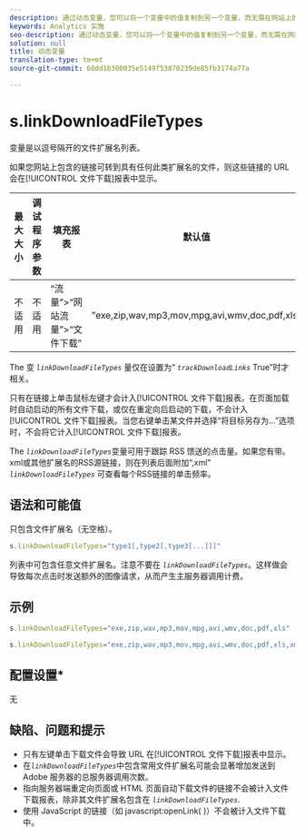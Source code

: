 ```yaml
---
description: 通过动态变量，您可以将一个变量中的值复制到另一个变量，而无需在网站上的图像请求中多次键入完整的值。
keywords: Analytics 实施
seo-description: 通过动态变量，您可以将一个变量中的值复制到另一个变量，而无需在网站上的图像请求中多次键入完整的值。
solution: null
title: 动态变量
translation-type: tm+mt
source-git-commit: 60dd1b300035e5149f53870239de85fb3174a77a

---
```



# s.linkDownloadFileTypes

 变量是以逗号隔开的文件扩展名列表。

如果您网站上包含的链接可转到具有任何此类扩展名的文件，则这些链接的 URL 会在[!UICONTROL 文件下载]报表中显示。

| 最大大小 | 调试程序参数 | 填充报表 | 默认值 |
|--- |--- |--- |--- |
| 不适用 | 不适用 | “流量”&gt;“网站流量”&gt;“文件下载” | "exe,zip,wav,mp3,mov,mpg,avi,wmv,doc,pdf,xls" |

The 变 *`linkDownloadFileTypes`* 量仅在设置为“ *`trackDownloadLinks`* True”时才相关。

只有在链接上单击鼠标左键才会计入[!UICONTROL 文件下载]报表。在页面加载时自动启动的所有文件下载，或仅在重定向后启动的下载，不会计入[!UICONTROL 文件下载]报表。当您右键单击某文件并选择“将目标另存为...”选项时，不会将它计入[!UICONTROL 文件下载]报表。

The *`linkDownloadFileTypes`*&#x200B;变量可用于跟踪 RSS 馈送的点击量。如果您有带。xml或其他扩展名的RSS源链接，则在列表后面附加“,xml” *`linkDownloadFileTypes`* 可查看每个RSS链接的单击频率。

## 语法和可能值

只包含文件扩展名（无空格）。

```js
s.linkDownloadFileTypes="type1[,type2[,type3[...]]]"
```

列表中可包含任意文件扩展名。注意不要在 *`linkDownloadFileTypes`*。这样做会导致每次点击时发送额外的图像请求，从而产生主服务器调用计费。

## 示例

```js
s.linkDownloadFileTypes="exe,zip,wav,mp3,mov,mpg,avi,wmv,doc,pdf,xls"
```

```js
s.linkDownloadFileTypes="exe,zip,wav,mp3,mov,mpg,avi,wmv,doc,pdf,xls,xml"
```

## 配置设置*

无

## 缺陷、问题和提示

* 只有左键单击下载文件会导致 URL 在[!UICONTROL 文件下载]报表中显示。
* 在&#x200B;*`linkDownloadFileTypes`*&#x200B;中包含常用文件扩展名可能会显著增加发送到 Adobe 服务器的总服务器调用次数。
* 指向服务器端重定向页面或 HTML 页面自动下载文件的链接不会被计入文件下载报表，除非其文件扩展名包含在 *`linkDownloadFileTypes`*.
* 使用 JavaScript 的链接（如 javascript:openLink( )）不会被计入文件下载中。